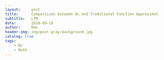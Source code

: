 ```yaml
---
layout:     post
title:      Comparision between DL and Traditional Function Approximation
subtitle:   LTM
date:       2018-09-19
author:     Max
header-img: img/post-gray-background.jpg
catalog: true
tags:
    - DL
	- Math
---
```

